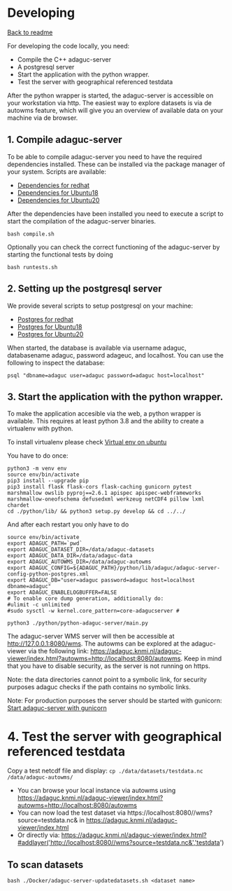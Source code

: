 # Developing

[Back to readme](../Readme.md)

For developing the code locally, you need:
* Compile the C++ adaguc-server
* A postgresql server
* Start the application with the python wrapper. 
* Test the server with geographical referenced testdata

After the python wrapper is started, the adaguc-server is accessible on your workstation via http. The easiest way to explore datasets is via de autowms feature, which will give you an overview of available data on your machine via de browser.

## 1. Compile adaguc-server

To be able to compile adaguc-server you need to have the required dependencies installed. These can be installed via the package manager of your system. Scripts are available:

- [Dependencies for redhat](./developing/scripts/redhat_install_dependencies.md)
- [Dependencies for Ubuntu18](./developing/scripts/ubuntu_18_install_dependencies.md)
- [Dependencies for Ubuntu20](./developing/scripts/ubuntu_20_install_dependencies.md)

After the dependencies have been installed you need to execute a script to start the compilation of the adaguc-server binaries.

```
bash compile.sh
```

Optionally you can check the correct functioning of the adaguc-server by starting the functional tests by doing

```
bash runtests.sh
```


## 2. Setting up the postgresql server

We provide several scripts to setup postgresql on your machine:

- [Postgres for redhat](./developing/scripts/redhat_setup_postgres.md)
- [Postgres for Ubuntu18](./developing/scripts/ubuntu_18_setup_postgres.md)
- [Postgres for Ubuntu20](./developing/scripts/ubuntu_20_setup_postgres.md)

When started, the database is available via username adaguc, databasename adaguc, password adageuc, and localhost. You can use the following to inspect the database:

`psql "dbname=adaguc user=adaguc password=adaguc host=localhost"`


## 3. Start the application with the python wrapper. 

To make the application accesible via the web, a python wrapper is available. This requires at least python 3.8 and the ability to create a virtualenv with python.

To install virtualenv please check [Virtual env on ubuntu](./developing/scripts/virtual-env-with-ubuntu.md)

You have to do once:

```
python3 -m venv env
source env/bin/activate
pip3 install --upgrade pip
pip3 install flask flask-cors flask-caching gunicorn pytest marshmallow owslib pyproj==2.6.1 apispec apispec-webframeworks marshmallow-oneofschema defusedxml werkzeug netCDF4 pillow lxml chardet
cd ./python/lib/ && python3 setup.py develop && cd ../../

```

And after each restart you only have to do

```
source env/bin/activate
export ADAGUC_PATH=`pwd`
export ADAGUC_DATASET_DIR=/data/adaguc-datasets
export ADAGUC_DATA_DIR=/data/adaguc-data
export ADAGUC_AUTOWMS_DIR=/data/adaguc-autowms
export ADAGUC_CONFIG=${ADAGUC_PATH}/python/lib/adaguc/adaguc-server-config-python-postgres.xml
export ADAGUC_DB="user=adaguc password=adaguc host=localhost dbname=adaguc"
export ADAGUC_ENABLELOGBUFFER=FALSE
# To enable core dump generation, additionally do:
#ulimit -c unlimited
#sudo sysctl -w kernel.core_pattern=core-adagucserver # 

python3 ./python/python-adaguc-server/main.py
```

The adaguc-server WMS server will then be accessible at http://127.0.0.1:8080/wms. The autowms can be explored at the adaguc-viewer via the following link: https://adaguc.knmi.nl/adaguc-viewer/index.html?autowms=http://localhost:8080/autowms. Keep in mind that you have to disable security, as the server is not running on https.

Note: the data directories cannot point to a symbolic link, for security purposes adaguc checks if the path contains no symbolic links.

Note: For production purposes the server should be started with gunicorn: [Start adaguc-server with gunicorn](./developing/scripts/start-adaguc-server-production-with-gunicorn.md)

# 4. Test the server with geographical referenced testdata

Copy a test netcdf file and display:
`cp ./data/datasets/testdata.nc /data/adaguc-autowms/`

- You can browse your local instance via autowms using https://adaguc.knmi.nl/adaguc-viewer/index.html?autowms=http://localhost:8080/autowms
- You can now load the test dataset via https://localhost:8080//wms?source=testdata.nc& in https://adaguc.knmi.nl/adaguc-viewer/index.html
- Or directly via: https://adaguc.knmi.nl/adaguc-viewer/index.html?#addlayer('http://localhost:8080//wms?source=testdata.nc&','testdata')


## To scan datasets

`bash ./Docker/adaguc-server-updatedatasets.sh <dataset name>`
